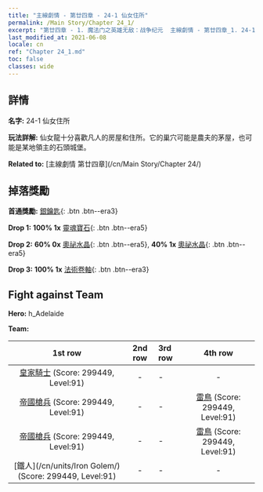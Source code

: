 ```yaml
---
title: "主線劇情 - 第廿四章 - 24-1 仙女住所"
permalink: /Main Story/Chapter 24_1/
excerpt: "第廿四章 - 1. 魔法门之英雄无敌：战争纪元  主線劇情 - 第廿四章_1. 24-1 仙女住所"
last_modified_at: 2021-06-08
locale: cn
ref: "Chapter 24_1.md"
toc: false
classes: wide
---
```


## 詳情

 **名字:** 24-1 仙女住所

 **玩法詳解:** 仙女龍十分喜歡凡人的房屋和住所。它的巢穴可能是農夫的茅屋，也可能是某地領主的石頭城堡。

 **Related to:** [主線劇情 第廿四章](/cn/Main Story/Chapter 24/)

## 掉落獎勵

 **首通獎勵:** [銀鑰匙](/cn/Items/con_693/){: .btn .btn--era3}

 **Drop 1:** **100% 1x** [靈魂寶石](/cn/Items/mat_86/){: .btn .btn--era5}

 **Drop 2:** **60% 0x** [奧祕水晶](/cn/Items/mat_80/){: .btn .btn--era5}, **40% 1x** [奧祕水晶](/cn/Items/mat_80/){: .btn .btn--era5}

 **Drop 3:** **100% 1x** [法術卷軸](/cn/Items/con_694/){: .btn .btn--era3}


## Fight against Team
 **Hero:** h_Adelaide

 **Team:**


  | 1st row | 2nd row | 3rd row | 4th row |
  |:----:|:----:|:----|:----:|
  | [皇家騎士](/cn/units/Cavalier/) (Score: 299449, Level:91)  | - | - | - |
  | [帝國槍兵](/cn/units/Pikeman/) (Score: 299449, Level:91)  | - | - | [雷鳥](/cn/units/Roc/) (Score: 299449, Level:91)  |
  | [帝國槍兵](/cn/units/Pikeman/) (Score: 299449, Level:91)  | - | - | [雷鳥](/cn/units/Roc/) (Score: 299449, Level:91)  |
  | [鐵人](/cn/units/Iron Golem/) (Score: 299449, Level:91)  | - | - | - |


